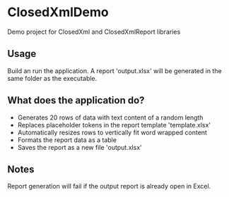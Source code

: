 # ClosedXmlDemo
Demo project for ClosedXml and ClosedXmlReport libraries

## Usage
Build an run the application. A report 'output.xlsx' will be generated in the same folder as the executable.

## What does the application do?
* Generates 20 rows of data with text content of a random length
* Replaces placeholder tokens in the report template 'template.xlsx'
* Automatically resizes rows to vertically fit word wrapped content
* Formats the report data as a table
* Saves the report as a new file 'output.xlsx'

## Notes
Report generation will fail if the output report is already open in Excel.
